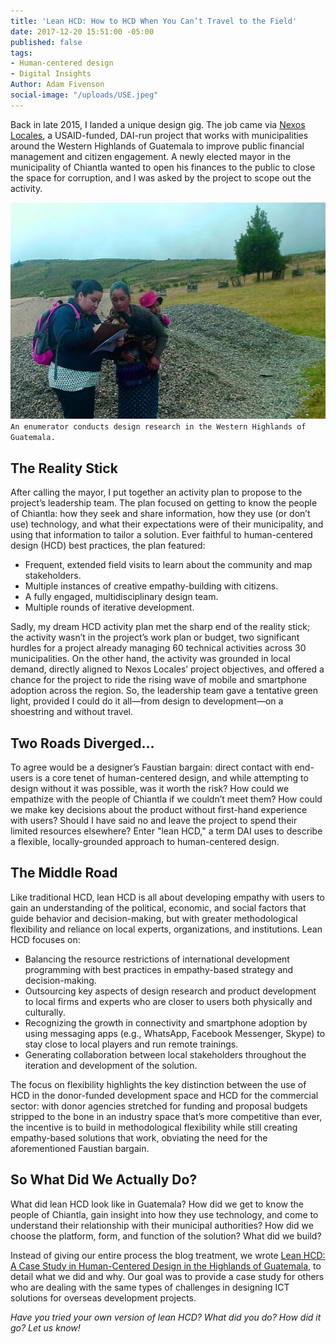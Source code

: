 ```yaml
---
title: 'Lean HCD: How to HCD When You Can’t Travel to the Field'
date: 2017-12-20 15:51:00 -05:00
published: false
tags:
- Human-centered design
- Digital Insights
Author: Adam Fivenson
social-image: "/uploads/USE.jpeg"
---
```


Back in late 2015, I landed a unique design gig. The job came via [Nexos Locales](https://www.dai.com/our-work/projects/guatemala-nexos-locales), a USAID-funded, DAI-run project that works with municipalities around the Western Highlands of Guatemala to improve public financial management and citizen engagement. A newly elected mayor in the municipality of Chiantla wanted to open his finances to the public to close the space for corruption, and I was asked by the project to scope out the activity. 

<!--more-->

![USE.jpeg](/uploads/USE.jpeg)
`An enumerator conducts design research in the Western Highlands of Guatemala.`

## The Reality Stick

After calling the mayor, I put together an activity plan to propose to the project’s leadership team. The plan focused on getting to know the people of Chiantla: how they seek and share information, how they use (or don’t use) technology, and what their expectations were of their municipality, and using that information to tailor a solution. Ever faithful to human-centered design (HCD) best practices, the plan featured:
* Frequent, extended field visits to learn about the community and map stakeholders.
* Multiple instances of creative empathy-building with citizens.
* A fully engaged, multidisciplinary design team.
* Multiple rounds of iterative development. 
 
Sadly, my dream HCD activity plan met the sharp end of the reality stick; the activity wasn’t in the project’s work plan or budget, two significant hurdles for a project already managing 60 technical activities across 30 municipalities. On the other hand, the activity was grounded in local demand, directly aligned to Nexos Locales’ project objectives, and offered a chance for the project to ride the rising wave of mobile and smartphone adoption across the region. So, the leadership team gave a tentative green light, provided I could do it all—from design to development—on a shoestring and without travel. 

## Two Roads Diverged...

To agree would be a designer’s Faustian bargain: direct contact with end-users is a core tenet of human-centered design, and while attempting to design without it was possible, was it worth the risk? How could we empathize with the people of Chiantla if we couldn’t meet them? How could we make key decisions about the product without first-hand experience with users? Should I have said no and leave the project to spend their limited resources elsewhere? Enter "lean HCD," a term DAI uses to describe a flexible, locally-grounded approach to human-centered design. 

## The Middle Road
 
Like traditional HCD, lean HCD is all about developing empathy with users to gain an understanding of the political, economic, and social factors that guide behavior and decision-making, but with greater methodological flexibility and reliance on local experts, organizations, and institutions. Lean HCD focuses on: 
* Balancing the resource restrictions of international development programming with best practices in empathy-based strategy and decision-making. 
* Outsourcing key aspects of design research and product development to local firms and experts who are closer to users both physically and culturally. 
* Recognizing the growth in connectivity and smartphone adoption by using messaging apps (e.g., WhatsApp, Facebook Messenger, Skype) to stay close to local players and run remote trainings. 
* Generating collaboration between local stakeholders throughout the iteration and development of the solution.

The focus on flexibility highlights the key distinction between the use of HCD in the donor-funded development space and HCD for the commercial sector: with donor agencies stretched for funding and proposal budgets stripped to the bone in an industry space that’s more competitive than ever, the incentive is to build in methodological flexibility while still creating empathy-based solutions that work, obviating the need for the aforementioned Faustian bargain. 

## So What Did We Actually Do? 
 
What did lean HCD look like in Guatemala? How did we get to know the people of Chiantla, gain insight into how they use technology, and come to understand their relationship with their municipal authorities? How did we choose the platform, form, and function of the solution? What did we build? 

Instead of giving our entire process the blog treatment, we wrote [Lean HCD: A Case Study in Human-Centered Design in the Highlands of Guatemala](http://www.dai.com/hcd.pdf), to detail what we did and why. Our goal was to provide a case study for others who are dealing with the same types of challenges in designing ICT solutions for overseas development projects. 

*Have you tried your own version of lean HCD? What did you do? How did it go? Let us know!*